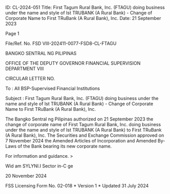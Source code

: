 ID: CL-2024-051
Title: First Tagum Rural Bank, Inc. (FTAGU) doing business under the name and style of Ist TRUBANK (A Rural Bank) - Change of Corporate Name to First TRuBank (A Rural Bank), Inc.
Date: 21 September 2023

Page 1

File/Ref. No. FSD VIII-202411-0077-FSD8-CL-FTAGU

BANGKO SENTRAL NG PILIPINAS

OFFICE OF THE DEPUTY GOVERNOR FINANCIAL SUPERVISION DEPARTMENT VIII

CIRCULAR LETTER NO.

To : All BSP-Supervised Financial Institutions

Subject : First Tagum Rural Bank, Inc. (FTAGU) doing business under the name and style of Ist TRUBANK (A Rural Bank) - Change of Corporate Name to First TRuBank (A Rural Bank), Inc.

The Bangko Sentral ng Pilipinas authorized on 21 September 2023 the change of corporate name of First Tagum Rural Bank, Inc. doing business under the name and style of Ist TRUBANK (A Rural Bank) to First TRuBank (A Rural Bank), Inc. The Securities and Exchange Commission approved on 7 November 2024 the Amended Articles of Incorporation and Amended By-Laws of the Bank bearing its new corporate name.

For information and guidance. >

Wid am SYLYNI.I Sector in-C ge

20 November 2024

FSS Licensing Form No. 02-018 * Version 1 * Updated 31 July 2024